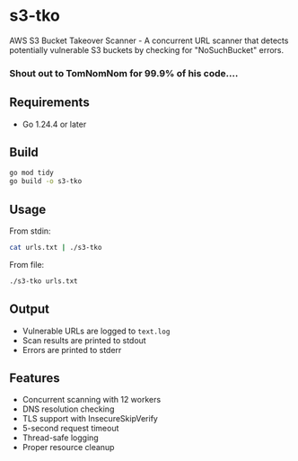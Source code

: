 # s3-tko

AWS S3 Bucket Takeover Scanner - A concurrent URL scanner that detects potentially vulnerable S3 buckets by checking for "NoSuchBucket" errors.

### Shout out to TomNomNom for 99.9% of his code....

## Requirements

- Go 1.24.4 or later

## Build

```bash
go mod tidy
go build -o s3-tko
```

## Usage

From stdin:
```bash
cat urls.txt | ./s3-tko
```

From file:
```bash
./s3-tko urls.txt
```

## Output

- Vulnerable URLs are logged to `text.log`
- Scan results are printed to stdout
- Errors are printed to stderr

## Features

- Concurrent scanning with 12 workers
- DNS resolution checking
- TLS support with InsecureSkipVerify
- 5-second request timeout
- Thread-safe logging
- Proper resource cleanup
